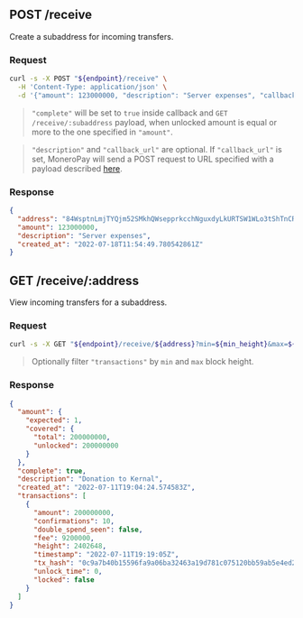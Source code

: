 ## POST /receive
Create a subaddress for incoming transfers.
### Request
```sh
curl -s -X POST "${endpoint}/receive" \
  -H 'Content-Type: application/json' \
  -d '{"amount": 123000000, "description": "Server expenses", "callback_url": "http://merchant/callback/moneropay_tio2foogaaLo9olaew4o"}'
```
> `"complete"` will be set to `true` inside callback and `GET /receive/:subaddress` payload,
> when unlocked amount is equal or more to the one specified in `"amount"`.

> `"description"` and `"callback_url"` are optional.
> If `"callback_url"` is set, MoneroPay will send a POST request to URL specified with a payload described [here](/api/callback.html).
### Response
```json
{
  "address": "84WsptnLmjTYQjm52SMkhQWsepprkcchNguxdyLkURTSW1WLo3tShTnCRvepijbc2X8GAKPGxJK9hfQhLHzoKSxh7y8Yqrg",
  "amount": 123000000,
  "description": "Server expenses",
  "created_at": "2022-07-18T11:54:49.780542861Z"
}
```
## GET /receive/:address 
View incoming transfers for a subaddress.
### Request
```sh
curl -s -X GET "${endpoint}/receive/${address}?min=${min_height}&max=${max_height}"
```
> Optionally filter `"transactions"` by `min` and `max` block height.
### Response
```json
{
  "amount": {
    "expected": 1,
    "covered": {
      "total": 200000000,
      "unlocked": 200000000
    }
  },
  "complete": true,
  "description": "Donation to Kernal",
  "created_at": "2022-07-11T19:04:24.574583Z",
  "transactions": [
    {
      "amount": 200000000,
      "confirmations": 10,
      "double_spend_seen": false,
      "fee": 9200000,
      "height": 2402648,
      "timestamp": "2022-07-11T19:19:05Z",
      "tx_hash": "0c9a7b40b15596fa9a06ba32463a19d781c075120bb59ab5e4ed2a97ab3b7f33",
      "unlock_time": 0,
      "locked": false
    }
  ]
}
```

